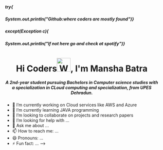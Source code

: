 ##### try{</br>
##### System.out.println("Github:where coders are mostly found")}</br>
##### except(Exception c){</br>
##### System.out.println("If not here go and check at spotify")}

<h1 align="center">Hi Coders<img src="https://raw.githubusercontent.com/nixin72/nixin72/master/wave.gif" 
         alt="Waving hand animated gif"
         height="45"
         width="45" />, I'm Mansha Batra</h1>
<h5 align="center">
A 2nd-year student pursuing Bachelors in Computer science studies with a specialization in CLoud computing and specialization, from UPES Dehradun.
</h5>


- 🔭 I’m currently working on Cloud services like AWS and Azure 
- 🌱 I’m currently learning JAVA programming 
- 👯 I’m looking to collaborate on projects and research papers 
- 🤔 I’m looking for help with ...
- 💬 Ask me about ...
- 📫 How to reach me: ...
- 😄 Pronouns: ...
- ⚡ Fun fact: ...
-->
